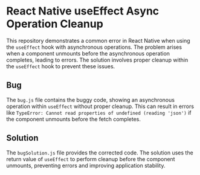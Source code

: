 # React Native useEffect Async Operation Cleanup

This repository demonstrates a common error in React Native when using the `useEffect` hook with asynchronous operations.  The problem arises when a component unmounts before the asynchronous operation completes, leading to errors.  The solution involves proper cleanup within the `useEffect` hook to prevent these issues.

## Bug

The `bug.js` file contains the buggy code, showing an asynchronous operation within `useEffect` without proper cleanup.  This can result in errors like `TypeError: Cannot read properties of undefined (reading 'json')` if the component unmounts before the fetch completes.

## Solution

The `bugSolution.js` file provides the corrected code.  The solution uses the return value of `useEffect` to perform cleanup before the component unmounts, preventing errors and improving application stability.